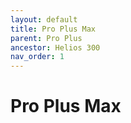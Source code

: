 ```yaml
---
layout: default
title: Pro Plus Max
parent: Pro Plus
ancestor: Helios 300
nav_order: 1
---
```


# Pro Plus Max